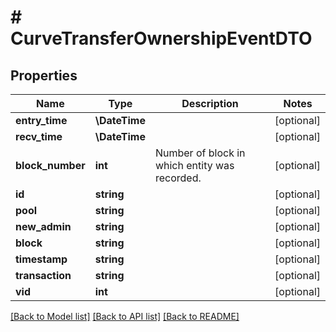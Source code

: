 # # CurveTransferOwnershipEventDTO

## Properties

Name | Type | Description | Notes
------------ | ------------- | ------------- | -------------
**entry_time** | **\DateTime** |  | [optional]
**recv_time** | **\DateTime** |  | [optional]
**block_number** | **int** | Number of block in which entity was recorded. | [optional]
**id** | **string** |  | [optional]
**pool** | **string** |  | [optional]
**new_admin** | **string** |  | [optional]
**block** | **string** |  | [optional]
**timestamp** | **string** |  | [optional]
**transaction** | **string** |  | [optional]
**vid** | **int** |  | [optional]

[[Back to Model list]](../../README.md#models) [[Back to API list]](../../README.md#endpoints) [[Back to README]](../../README.md)
